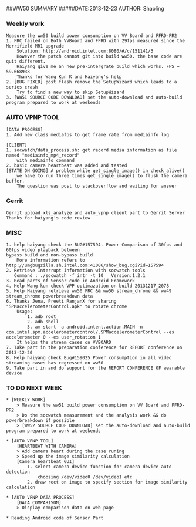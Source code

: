 ##WW50 SUMMARY
#####DATE:2013-12-23    AUTHOR: Shaoling

### Weekly work
    Measure the ww50 build power consumption on VV Board and FFRD-PR2
    1. FRC failed on Both VVBoard and FFRD with 29fps measured since the Merrifield MR1 upgrade
        Solution: http://android.intel.com:8080/#/c/151141/3
        However the patch cannot git into build ww50. the base code are quit different.
        Haiyang give me an new pre-intergrate build which works. FPS = 59.668938
        Thanks for Wang Kun K and Haiyang's help
    2. [BUG FIXED] post flash remove the SetupWizard which leads to a series crash
        Try to find a new way to skip SetupWizard
    3. [WW51 SOURCE CODE DOWNLOAD] set the auto-download and auto-build program prepared to work at weekends

### AUTO VPNP TOOL
    [DATA PROCESS]
    1. Add new class mediafps to get frame rate from mediainfo log

    [CLIENT]
    1. socwatch/data_process.sh: get record media information as file named "mediainfo_mp4_record"
        with mediainfo command
    2. basic camera heartbeat was added and tested
    [STATE ON GOING] A problem while get_single_image() in check_alive()
        we have to run three times get_single_image() to flush the camera buffer.
        The question was post to stackoverflow and waiting for answer

### Gerrit
    Gerrit upload xls_analyze and auto_vpnp client part to Gerrit Server
    Thanks for haiyang's code review

### MISC
    1. help haiyang check the BUG#157594. Power Comparison of 30fps and 60fps video playback between
    bypass build and non-bypass build
        More information refers to http://umgbugzilla.sh.intel.com:41006/show_bug.cgi?id=157594
    2. Retrieve Interrupt information with socwatch tools
       Command : ./socwatch -f intr -t 10   Version:1.2.1
    3. Read parts of Sensor code in Android Framework
    4. Help Wang kun check VPP optimazation on build 20131217_2078
    5. Help Haiyang retrieve ww50 FRC && ww50 stream_chrome && ww49 stream_chrome powerbreakdown data
    6. Thanks Jena, Preeti RanjanX for sharing "SPMaccelerometerControl.apk" to rotate chrome
        Usage:
            1. adb root
            2. adb shell
            3. am start -a android.intent.action.MAIN -n com.intel.spm.accelerometercontrol/.SPMaccelerometerControl --es accelerometer 0 --es user_rotation 1
        It helps the stream cases on VVBOARD
    7. Take part in the preparation conference for REPORT conference on 2013-12-20
    8. Help haiyang check Bug#159025 Power consumption in all video streaming cases has regressed on ww50
    9. Take part in and do support for the REPORT CONFERENCE OF wearable device

### TO DO NEXT WEEK

    * [WEEKLY WORK]
        > Measure the ww51 build power consumption on VV Board and FFRD-PR2
        > Do the socwatch measurement and the analysis work && do powerbreakdown if possible
        > [WW52 SOURCE CODE DOWNLOAD] set the auto-download and auto-build program prepared to work at weekends

    * [AUTO VPNP TOOL]
        [HEARTBEAT WITH CAMERA]
        > Add camera heart during the case runing
        > Speed up the image similarity calculation
        [Camera heartbeat GUI]
            1. select camera device function for camera device auto detection
                choosing /dev/video0 /dev/video1 etc
            2. draw rect on image to specify section for image similarity calculation

    * [AUTO VPNP DATA PROCESS]
        [DATA COMPARISON]
        > Display comparison data on web page

    * Reading Android code of Sensor Part
